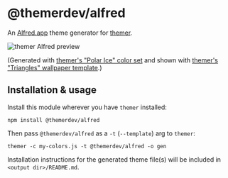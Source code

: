 # @themerdev/alfred

An [Alfred.app](https://www.alfredapp.com/) theme generator for [themer](https://github.com/themerdev/themer).

![themer Alfred preview](https://cdn.jsdelivr.net/gh/themerdev/themer@a186c8585721d5defbf4cb1bc94165144d4dd35a/cli/packages/themer-alfred/assets/themer-alfred-preview.png)

(Generated with [themer's "Polar Ice" color set](https://github.com/themerdev/themer/tree/main/cli/packages/colors-polar-ice) and shown with [themer's "Triangles" wallpaper template](https://github.com/themerdev/themer/tree/main/cli/packages/wallpaper-triangles).)

## Installation & usage

Install this module wherever you have `themer` installed:

    npm install @themerdev/alfred

Then pass `@themerdev/alfred` as a `-t` (`--template`) arg to `themer`:

    themer -c my-colors.js -t @themerdev/alfred -o gen

Installation instructions for the generated theme file(s) will be included in `<output dir>/README.md`.
